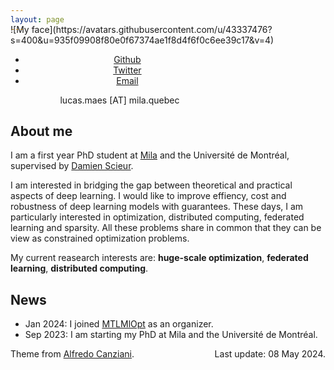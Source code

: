 ```yaml
---
layout: page
---
```


<span class="pp" style="display:block; margin-top:-30px;">
![My face](https://avatars.githubusercontent.com/u/43337476?s=400&u=935f09908f80e0f67374ae1f8d4f6f0c6ee39c17&v=4)
</span>

<div style="text-align:center; width: 350px; margin-bottom: 10px;">
    <ul class="sub-nav">
        <li class="sub-item"><a href="https://github.com/lucas-maes" target="_blank">Github</a></li>
        <li class="sub-item"><a href="https://twitter.com/lucasmaes_" target="_blank">Twitter</a></li>
        <li class="sub-item"><a href="mailto:lucas.maes@mila.quebec">Email</a></li>
    </ul>
    <span class="email"> lucas.maes [AT] mila.quebec </span>
</div>

## About me

I am a first year PhD student at [Mila](https://www.mila.quebec/") and the Université de Montréal, supervised by [Damien Scieur](https://damienscieur.com/).

I am interested in bridging the gap between theoretical and practical aspects of deep learning. I would like to improve effiency, cost and robustness of deep learning models with guarantees. These days, I am particularly interested in optimization, distributed computing, federated learning and sparsity. All these problems share in common that they can be view as constrained optimization problems.

My current reasearch interests are: **huge-scale optimization**, **federated learning**, **distributed computing**.

## News

- Jan 2024: I joined [MTLMlOpt](https://mtl-mlopt.github.io/) as an organizer.
- Sep 2023: I am starting my PhD at Mila and the Université de Montréal.

<p class="copyright"> Theme from <a href="https://atcold.github.io/">Alfredo Canziani</a>.  <span class="last-edit" style='float:right;'>Last update: 08 May 2024.</span></p>
